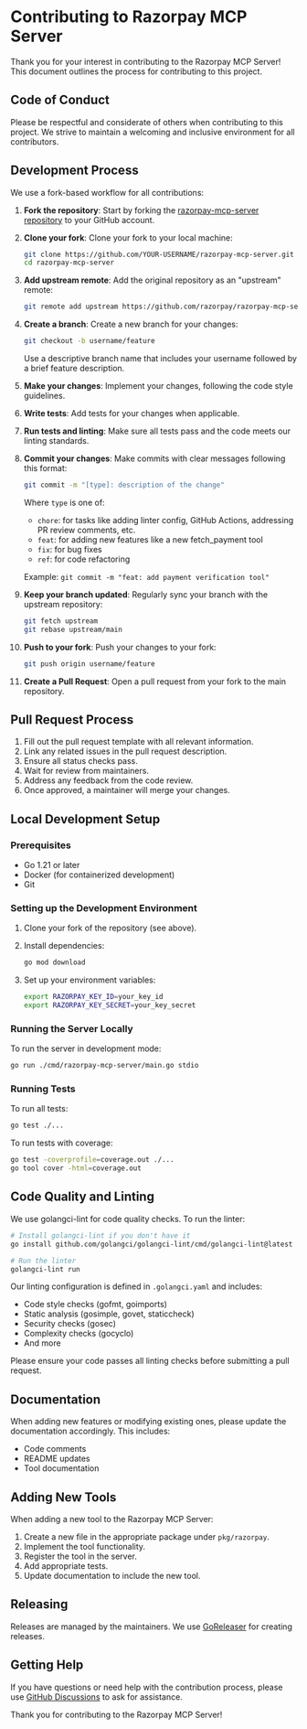 # Contributing to Razorpay MCP Server

Thank you for your interest in contributing to the Razorpay MCP Server! This document outlines the process for contributing to this project.

## Code of Conduct

Please be respectful and considerate of others when contributing to this project. We strive to maintain a welcoming and inclusive environment for all contributors.

## Development Process

We use a fork-based workflow for all contributions:

1. **Fork the repository**: Start by forking the [razorpay-mcp-server repository](https://github.com/razorpay/razorpay-mcp-server) to your GitHub account.

2. **Clone your fork**: Clone your fork to your local machine:
   ```bash
   git clone https://github.com/YOUR-USERNAME/razorpay-mcp-server.git
   cd razorpay-mcp-server
   ```

3. **Add upstream remote**: Add the original repository as an "upstream" remote:
   ```bash
   git remote add upstream https://github.com/razorpay/razorpay-mcp-server.git
   ```

4. **Create a branch**: Create a new branch for your changes:
   ```bash
   git checkout -b username/feature
   ```
   Use a descriptive branch name that includes your username followed by a brief feature description.

5. **Make your changes**: Implement your changes, following the code style guidelines.

6. **Write tests**: Add tests for your changes when applicable.

7. **Run tests and linting**: Make sure all tests pass and the code meets our linting standards.

8. **Commit your changes**: Make commits with clear messages following this format:
   ```bash
   git commit -m "[type]: description of the change"
   ```
   Where `type` is one of:
   - `chore`: for tasks like adding linter config, GitHub Actions, addressing PR review comments, etc.
   - `feat`: for adding new features like a new fetch_payment tool
   - `fix`: for bug fixes
   - `ref`: for code refactoring
   
   Example: `git commit -m "feat: add payment verification tool"`

9. **Keep your branch updated**: Regularly sync your branch with the upstream repository:
   ```bash
   git fetch upstream
   git rebase upstream/main
   ```

10. **Push to your fork**: Push your changes to your fork:
    ```bash
    git push origin username/feature
    ```

11. **Create a Pull Request**: Open a pull request from your fork to the main repository.

## Pull Request Process

1. Fill out the pull request template with all relevant information.
2. Link any related issues in the pull request description.
3. Ensure all status checks pass.
4. Wait for review from maintainers.
5. Address any feedback from the code review.
6. Once approved, a maintainer will merge your changes.

## Local Development Setup

### Prerequisites

- Go 1.21 or later
- Docker (for containerized development)
- Git

### Setting up the Development Environment

1. Clone your fork of the repository (see above).

2. Install dependencies:
   ```bash
   go mod download
   ```

3. Set up your environment variables:
   ```bash
   export RAZORPAY_KEY_ID=your_key_id
   export RAZORPAY_KEY_SECRET=your_key_secret
   ```

### Running the Server Locally

To run the server in development mode:

```bash
go run ./cmd/razorpay-mcp-server/main.go stdio
```

### Running Tests

To run all tests:

```bash
go test ./...
```

To run tests with coverage:

```bash
go test -coverprofile=coverage.out ./...
go tool cover -html=coverage.out
```

## Code Quality and Linting

We use golangci-lint for code quality checks. To run the linter:

```bash
# Install golangci-lint if you don't have it
go install github.com/golangci/golangci-lint/cmd/golangci-lint@latest

# Run the linter
golangci-lint run
```

Our linting configuration is defined in `.golangci.yaml` and includes:
- Code style checks (gofmt, goimports)
- Static analysis (gosimple, govet, staticcheck)
- Security checks (gosec)
- Complexity checks (gocyclo)
- And more

Please ensure your code passes all linting checks before submitting a pull request.

## Documentation

When adding new features or modifying existing ones, please update the documentation accordingly. This includes:

- Code comments
- README updates
- Tool documentation

## Adding New Tools

When adding a new tool to the Razorpay MCP Server:

1. Create a new file in the appropriate package under `pkg/razorpay`.
2. Implement the tool functionality.
3. Register the tool in the server.
4. Add appropriate tests.
5. Update documentation to include the new tool.

## Releasing

Releases are managed by the maintainers. We use [GoReleaser](https://goreleaser.com/) for creating releases.

## Getting Help

If you have questions or need help with the contribution process, please use [GitHub Discussions](https://github.com/razorpay/razorpay-mcp-server/discussions) to ask for assistance.

Thank you for contributing to the Razorpay MCP Server! 